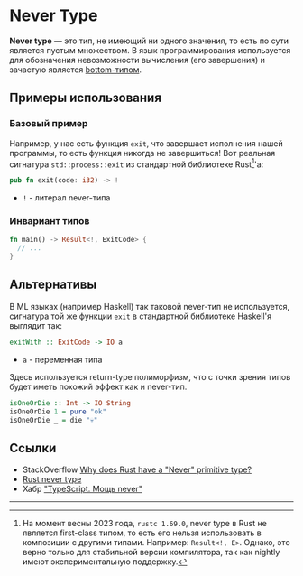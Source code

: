 # Never Type

**Never type** — это тип, не имеющий ни одного значения, то есть по сути является
пустым множеством. В язык программирования используется для обозначения невозможности 
вычисления (его завершения) и зачастую является [bottom-типом](https://en.wikipedia.org/wiki/Bottom_type). 

## Примеры использования 

### Базовый пример

Например, у нас есть функция `exit`, что завершает исполнения нашей программы, 
то есть функция никогда не завершиться! Вот реальная сигнатура `std::process::exit` 
из стандартной библиотеке Rust[^neverust]'а:
```rust
pub fn exit(code: i32) -> !
```
* `!` - литерал never-типа


### Инвариант типов

```rust
fn main() -> Result<!, ExitCode> {
  // ...
}
```

## Альтернативы 

В ML языках (например Haskell) так таковой never-тип не используется, сигнатура 
той же функции `exit` в стандартной библиотеке Haskell'я выглядит так:
```haskell
exitWith :: ExitCode -> IO a
```
* `a` - переменная типа 

Здесь используется return-type полиморфизм, что с точки зрения типов будет иметь
похожий эффект как и never-тип.
```haskell
isOneOrDie :: Int -> IO String
isOneOrDie 1 = pure "ok"
isOneOrDie _ = die "💀"
```

## Ссылки 

* StackOverflow [Why does Rust have a "Never" primitive type?](https://stackoverflow.com/a/51835567)
* [Rust never type](https://doc.rust-lang.org/stable/std/primitive.never.html)
* Хабр ["TypeScript. Мощь never"](https://habr.com/ru/articles/471026/)

---
[^neverust]: На момент весны 2023 года, `rustc 1.69.0`, never type в Rust не является first-class типом, то есть его нельзя использовать в композиции с другими типами. Например: `Result<!, E>`. Однако, это верно только для стабильной версии компилятора, так как nightly имеют экспериментальную поддержку.   
